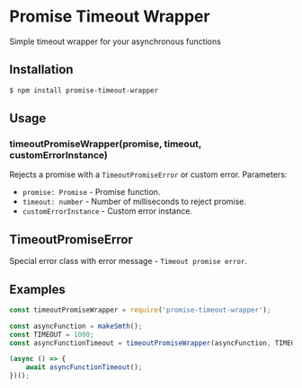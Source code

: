 # Promise Timeout Wrapper
Simple timeout wrapper for your asynchronous functions
## Installation
```bash
$ npm install promise-timeout-wrapper
```
## Usage
### timeoutPromiseWrapper(promise, timeout, customErrorInstance)

Rejects a promise with a `TimeoutPromiseError` or custom error. Parameters:

 * `promise: Promise` - Promise function.
 * `timeout: number` - Number of milliseconds to reject promise.
 * `customErrorInstance` - Custom error instance.

## TimeoutPromiseError

Special error class with error message - `Timeout promise error`.

## Examples

```javascript
const timeoutPromiseWrapper = require('promise-timeout-wrapper');

const asyncFunction = makeSmth();
const TIMEOUT = 1000;
const asyncFunctionTimeout = timeoutPromiseWrapper(asyncFunction, TIMEOUT);

(async () => {
    await asyncFunctionTimeout();
})();
```
